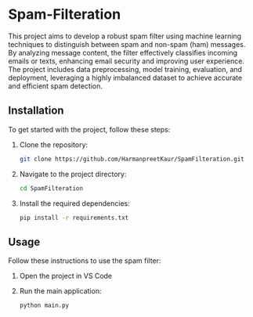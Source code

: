 # Spam-Filteration

This project aims to develop a robust spam filter using machine learning techniques to distinguish between spam and non-spam (ham) messages. By analyzing message content, the filter effectively classifies incoming emails or texts, enhancing email security and improving user experience. The project includes data preprocessing, model training, evaluation, and deployment, leveraging a highly imbalanced dataset to achieve accurate and efficient spam detection.

## Installation

To get started with the project, follow these steps:

1. Clone the repository:
    ```sh
    git clone https://github.com/HarmanpreetKaur/SpamFilteration.git
    ```

2. Navigate to the project directory:
    ```sh
    cd SpamFilteration
    ```

3. Install the required dependencies:
    ```sh
    pip install -r requirements.txt
    ```

## Usage

Follow these instructions to use the spam filter:

1. Open the project in VS Code

2. Run the main application:
    ```sh
    python main.py
    ```
